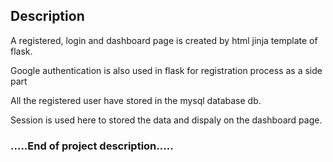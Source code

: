 <h2>  Description  </h2>
<p> A registered, login and dashboard page is created by html jinja template of flask.</p>
<p> Google authentication is also used in flask for registration process as a side part </p>
<p> All the registered user have stored in the mysql database db.</p>
<p> Session is used here to stored the data and dispaly on the dashboard page.</p>
<h3> .....End of project description.....</h3>
